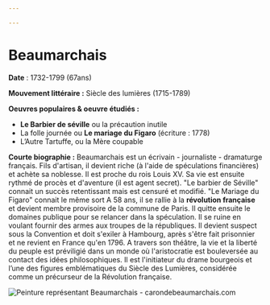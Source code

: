 ```yaml
---

---
```

# Beaumarchais

**Date** : 1732-1799 (67ans)

**Mouvement littéraire :** Siècle des lumières (1715-1789)

**Oeuvres populaires & oeuvre étudiés :**

* **Le Barbier de séville** ou la précaution inutile
* La folle journée ou **Le mariage du Figaro**  (écriture : 1778)
* L’Autre Tartuffe, ou la Mère coupable

**Courte biographie :**
Beaumarchais est un écrivain - journaliste - dramaturge français.
Fils d'artisan, il devient riche (à l'aide de spéculations financières) et achète sa noblesse.
Il est proche du rois Louis XV.
Sa vie est ensuite rythmé de procès et d'aventure (il est agent secret).
"Le barbier de Séville" connait un succès retentissant mais est censuré et modifié.
"Le Mariage du Figaro" connait le même sort
A 58 ans, il se rallie à la **révolution française** et devient membre provisoire de la commune de Paris. Il quitte ensuite le domaines publique pour se relancer dans la spéculation. Il se ruine en voulant fournir des armes aux troupes de la républiques. Il devient suspect sous la Convention et doit s'exiler à Hambourg, après s'être fait prisonnier et ne revient en France qu'en 1796. A travers son théâtre, la vie et la liberté du peuple est préviligié dans un monde où l'aristocratie est bouleversée au contact des idées philosophiques. Il est l'initiateur du drame bourgeois et l’une des figures emblématiques du Siècle des Lumières, considérée comme un précurseur de la Révolution française.

![Peinture représentant Beaumarchais - carondebeaumarchais.com](https://www.carondebeaumarchais.com/images/hotel/hotel-1.jpg)
